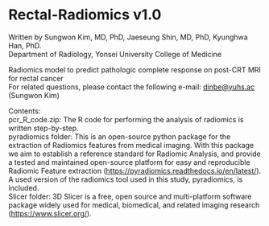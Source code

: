 # Rectal-Radiomics v1.0
Written by Sungwon Kim, MD, PhD, Jaeseung Shin, MD, PhD, Kyunghwa Han, PhD.    
Department of Radiology, Yonsei University College of Medicine

Radiomics model to predict pathologic complete response on post-CRT MRI for rectal cancer   
For related questions, please contact the following e-mail: dinbe@yuhs.ac (Sungwon Kim)

Contents:   
pcr_R_code.zip: The R code for performing the analysis of radiomics is written step-by-step.   
pyradiomics folder: This is an open-source python package for the extraction of Radiomics features from medical imaging. With this package we aim to establish a reference standard for Radiomic Analysis, and provide a tested and maintained open-source platform for easy and reproducible Radiomic Feature extraction (https://pyradiomics.readthedocs.io/en/latest/). A used version of the radiomics tool used in this study, pyradiomics, is included.   
Slicer folder: 3D Slicer is a free, open source and multi-platform software package widely used for medical, biomedical, and related imaging research (https://www.slicer.org/).   
